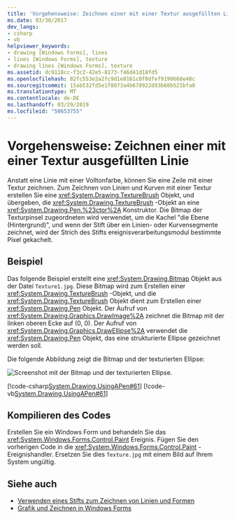 ```yaml
---
title: 'Vorgehensweise: Zeichnen einer mit einer Textur ausgefüllten Linie'
ms.date: 03/30/2017
dev_langs:
- csharp
- vb
helpviewer_keywords:
- drawing [Windows Forms], lines
- lines [Windows Forms], texture
- drawing lines [Windows Forms], texture
ms.assetid: dc9118cc-f3c2-42e5-8173-f46d41d18fd5
ms.openlocfilehash: 82fc553e2a2fc9d1e8161c0f0dfef9190668e48c
ms.sourcegitcommit: 15ab532fd5e1f8073a4b678922d93b68b521bfa0
ms.translationtype: MT
ms.contentlocale: de-DE
ms.lasthandoff: 03/29/2019
ms.locfileid: "58653755"
---
```

# <a name="how-to-draw-a-line-filled-with-a-texture"></a>Vorgehensweise: Zeichnen einer mit einer Textur ausgefüllten Linie
Anstatt eine Linie mit einer Volltonfarbe, können Sie eine Zeile mit einer Textur zeichnen. Zum Zeichnen von Linien und Kurven mit einer Textur erstellen Sie eine <xref:System.Drawing.TextureBrush> Objekt, und übergeben, die <xref:System.Drawing.TextureBrush> -Objekt an eine <xref:System.Drawing.Pen.%23ctor%2A> Konstruktor. Die Bitmap der Texturpinsel zugeordneten wird verwendet, um die Kachel "die Ebene (Hintergrund)", und wenn der Stift über ein Linien- oder Kurvensegmente zeichnet, wird der Strich des Stifts ereignisverarbeitungsmodul bestimmte Pixel gekachelt.  
  
## <a name="example"></a>Beispiel  
 Das folgende Beispiel erstellt eine <xref:System.Drawing.Bitmap> Objekt aus der Datei `Texture1.jpg`. Diese Bitmap wird zum Erstellen einer <xref:System.Drawing.TextureBrush> -Objekt, und die <xref:System.Drawing.TextureBrush> Objekt dient zum Erstellen einer <xref:System.Drawing.Pen> Objekt. Der Aufruf von <xref:System.Drawing.Graphics.DrawImage%2A> zeichnet die Bitmap mit der linken oberen Ecke auf (0, 0). Der Aufruf von <xref:System.Drawing.Graphics.DrawEllipse%2A> verwendet die <xref:System.Drawing.Pen> Objekt, das eine strukturierte Ellipse gezeichnet werden soll.  
  
 Die folgende Abbildung zeigt die Bitmap und der texturierten Ellipse:  
  
 ![Screenshot mit der Bitmap und der texturierten Ellipse.](./media/how-to-draw-a-line-filled-with-a-texture/bitmap-textured-ellipse.png)  
  
 [!code-csharp[System.Drawing.UsingAPen#61](~/samples/snippets/csharp/VS_Snippets_Winforms/System.Drawing.UsingAPen/CS/Class1.cs#61)]
 [!code-vb[System.Drawing.UsingAPen#61](~/samples/snippets/visualbasic/VS_Snippets_Winforms/System.Drawing.UsingAPen/VB/Class1.vb#61)]  
  
## <a name="compiling-the-code"></a>Kompilieren des Codes  
 Erstellen Sie ein Windows Form und behandeln Sie das <xref:System.Windows.Forms.Control.Paint> Ereignis. Fügen Sie den vorherigen Code in die <xref:System.Windows.Forms.Control.Paint> -Ereignishandler. Ersetzen Sie dies `Texture.jpg` mit einem Bild auf Ihrem System ungültig.  
  
## <a name="see-also"></a>Siehe auch
- [Verwenden eines Stifts zum Zeichnen von Linien und Formen](using-a-pen-to-draw-lines-and-shapes.md)
- [Grafik und Zeichnen in Windows Forms](graphics-and-drawing-in-windows-forms.md)
